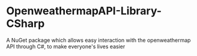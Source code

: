 # OpenweathermapAPI-Library-CSharp
A NuGet package which allows easy interaction with the openweathermap API through C#, to make everyone's lives easier
